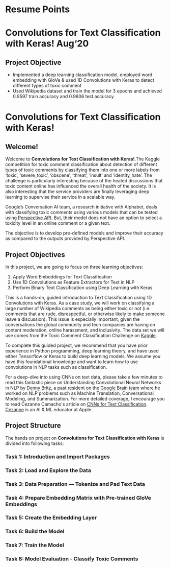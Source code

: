 # Resume Points
# Convolutions for Text Classification with Keras!					   		  	   Aug‘20 
## Project Objective
- Implemented a deep learning classification model, employed word embedding with GloVe & used 1D Convolutions with Keras to detect different types of toxic comment 
- Used Wikipedia dataset and train the model for 3 epochs and achieved 0.9597 train accuracy and 0.9606 test accuracy 




# Convolutions for Text Classification with Keras!

## Welcome!
Welcome to **Convolutions for Text Classification with Keras!**.The Kaggle competition for toxic comment classification about detection of different types of toxic comments by classifying them into one or more labels from ‘toxic’, ‘severe_toxic’, ‘obscene’, ‘threat’, ‘insult’ and ‘identity_hate’. The challenge is particularly interesting because of the heated discussions that toxic content online has influenced the overall health of the society. It is also interesting that the service providers are finally leveraging deep learning to supervise their service in a scalable way.

Google’s Conversation AI team, a research initiative with Alphabet, deals with classifying toxic comments using various models that can be tested using [Perspective API](https://perspectiveapi.com/#/home). But, their model does not have an option to select a toxicity level in an online comment or a given text.

The objective is to develop pre-defined models and improve their accuracy as compared to the outputs provided by Perspective API.

## Project Objectives
In this project, we are going to focus on three learning objectives:

1. Apply Word Embeddings for Text Classification
2. Use 1D Convolutions as Feature Extractors for Text in NLP
3. Perform Binary Text Classification using Deep Learning with Keras

This is a hands-on, guided introduction to Text Classification using 1D Convolutions with Keras. As a case study, we will work on classifying a large number of Wikipedia comments as being either toxic or not (i.e. comments that are rude, disrespectful, or otherwise likely to make someone leave a discussion). This issue is especially important, given the conversations the global community and tech companies are having on content moderation, online harassment, and inclusivity. The data set we will use comes from the Toxic Comment Classification Challenge on [Kaggle](https://www.kaggle.com/c/jigsaw-toxic-comment-classification-challenge/data).

To complete this guided project, we recommend that you have prior experience in Python programming, deep learning theory, and have used either Tensorflow or Keras to build deep learning models. We assume you have this foundational knowledge and want to learn how to use convolutions in NLP tasks such as classification.

For a deep-dive into using CNNs on text data, please take a few minutes to read this fantastic piece on Understanding Convolutional Neural Networks in NLP by [Denny Britz](https://twitter.com/dennybritz), a past resident on the [Google Brain team](https://research.google.com/teams/brain/) where he worked on NLP problems such as Machine Translation, Conversational Modeling, and Summarization. For more detailed coverage, I encourage you to read Cezanne Camacho's article on [CNNs for Text Classification](https://cezannec.github.io/CNN_Text_Classification/). [Cezanne](https://cezannec.github.io/about/) is an AI & ML educator at Apple.

## Project Structure
The hands on project on **Convolutions for Text Classification with Keras** is divided into following tasks:

### Task 1: Introduction and Import Packages
### Task 2: Load and Explore the Data
### Task 3: Data Preparation — Tokenize and Pad Text Data
### Task 4: Prepare Embedding Matrix with Pre-trained GloVe Embeddings
### Task 5: Create the Embedding Layer
### Task 6: Build the Model
### Task 7: Train the Model
### Task 8: Model Evaluation - Classify Toxic Comments


